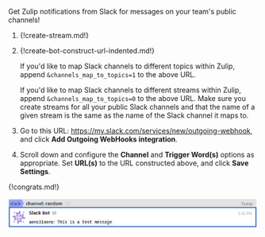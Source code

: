 Get Zulip notifications from Slack for messages on your team's
public channels!

1. {!create-stream.md!}

1. {!create-bot-construct-url-indented.md!}

    If you'd like to map Slack channels to different topics within
    Zulip, append `&channels_map_to_topics=1` to the above URL.

    If you'd like to map Slack channels to different streams within
    Zulip, append `&channels_map_to_topics=0` to the above URL. Make
    sure you create streams for all your public Slack channels and that
    the name of a given stream is the same as the name of the Slack
    channel it maps to.

1. Go to this URL: <https://my.slack.com/services/new/outgoing-webhook>,
   and click **Add Outgoing WebHooks integration**.

1. Scroll down and configure the **Channel** and **Trigger Word(s)**
   options as appropriate. Set **URL(s)** to the URL constructed above,
   and click **Save Settings**.

{!congrats.md!}

![](/static/images/integrations/slack/001.png)
